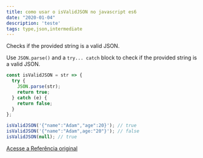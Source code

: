 ```yaml
---
title: como usar o isValidJSON no javascript es6
date: "2020-01-04"
description: 'teste'
tags: type,json,intermediate
---
```


Checks if the provided string is a valid JSON.

Use `JSON.parse()` and a `try... catch` block to check if the provided string is a valid JSON.

```js
const isValidJSON = str => {
  try {
    JSON.parse(str);
    return true;
  } catch (e) {
    return false;
  }
};
```

```js
isValidJSON('{"name":"Adam","age":20}'); // true
isValidJSON('{"name":"Adam",age:"20"}'); // false
isValidJSON(null); // true
```


[Acesse a Referência original](http://github.com/30-seconds/)

